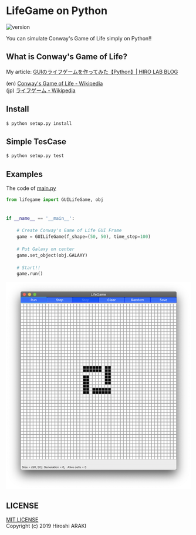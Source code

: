 # LifeGame on Python

![version](https://img.shields.io/badge/version-0.2.1-lightgray.svg?style=flat) 
   
You can simulate Conway's Game of Life simply on Python!!  

## What is Conway's Game of Life?

My article: [GUIのライフゲームを作ってみた【Python】| HIRO LAB BLOG](https://hirlab.net/nblog/category/programming/art_616/)
  
(en) [Conway's Game of Life - Wikipedia](https://en.wikipedia.org/wiki/Conway%27s_Game_of_Life)  
(jp) [ライフゲーム - Wikipedia](https://ja.wikipedia.org/wiki/ライフゲーム)  

## Install
```bash
$ python setup.py install
```

## Simple TesCase
```bash
$ python setup.py test
```

## Examples
The code of [main.py](main.py)
```python
from lifegame import GUILifeGame, obj


if __name__ == '__main__':

    # Create Conway's Game of Life GUI Frame
    game = GUILifeGame(f_shape=(50, 50), time_step=100)

    # Put Galaxy on center
    game.set_object(obj.GALAXY)

    # Start!!
    game.run()

```
![example-1](examples/img2.png)

## LICENSE
[MIT LICENSE](LICENSE.txt)  
Copyright (c) 2019 Hiroshi ARAKI